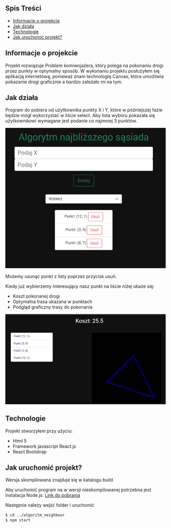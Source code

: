 ## Spis Treści
* [Informacje o projekcie](#informacje-o-projekcie)
* [Jak działa](#jak-działa)
* [Technologie](#technologie)
* [Jak uruchomić projekt?](#jak-uruchomić-projekt)

## Informacje o projekcie
Projekt rozwiązuje Problem komiwojażera, który polega na pokonaniu drogi przez punkty w optymalny sposób. W wykonaniu projektu posłużyłem się aplikacją internetową, ponieważ znam technologię Canvas, która umożliwia pokazanie drogi graficznie a bardzo zależało mi na tym.

## Jak działa
Program do pobiera od użytkownika punkty X i Y, które w późniejszej fazie będzie mógł wykorzystać w liście select. Aby lista wyboru pokazała się użytkownikowi wymagane jest podanie co najmniej 3 punktów.

![Grafika pomocnicza](./readme-file/select-info.png)

Możemy usunąć punkt z listy poprzez przycisk usuń.

Kiedy już wybierzemy interesujący nasz punkt na liście niżej ukaże się:
* Koszt pokonanej drogi
* Optymalna trasa ukazana w punktach
* Podgląd graficzny trasy do pokonania

![Grafika pomocnicza](./readme-file/result.png)

## Technologie
Projekt stworzyłem przy użyciu:
* Html 5
* Framework javascript React.js
* React Bootstrap
	
## Jak uruchomić projekt?
Wersja skompilowana znajduje się w katalogu build

Aby uruchomić program na w wersji nieskompilowanej  potrzebna jest instalacja Node.js: [Link do pobrania](https://nodejs.org/en/)

Następnie należy wejść folder i uruchomić

```
$ cd ../algoritm_neighbour
$ npm start
```